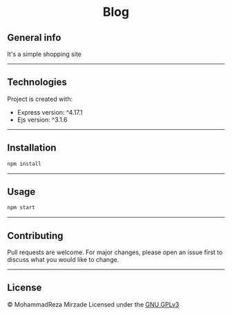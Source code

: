 <h1 align="center"> Blog </h1>

## General info
It's a simple shopping site

---  

## Technologies
Project is created with:
* Express version: ^4.17.1
* Ejs version: ^3.1.6
    
---

## Installation
```bash
npm install
```

---

## Usage
```bash
npm start
```

---

## Contributing
Pull requests are welcome. For major changes, please open an issue first to discuss what you would like to change.

---

## License
© MohammadReza Mirzade
Licensed under the  [GNU GPLv3](LICENSE)
